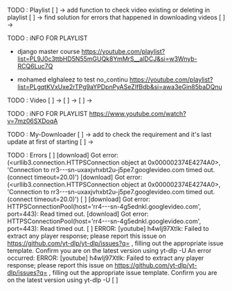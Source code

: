TODO : Playlist
[ ] -> add function to check video existing or deleting in playlist
[ ] -> find solution for errors that happened in downloading videos
[ ] -> 


TODO : iNFO FOR PLAYLIST
- django master course
https://youtube.com/playlist?list=PL9J0c3ttbHD5N55mGUQk8YmMrS__alDCJ&si=w3Wnyb-RCQ6Luc7Q

- mohamed elghaleez to test no_continu
https://youtube.com/playlist?list=PLgqtKVxUxe2rTPg9aYPDpnPyASeZIfBdb&si=awa3eGin85baDQnu


TODO : Video
[ ] ->
[ ] ->
[ ] ->


TODO : iNFO FOR PLAYLIST
https://www.youtube.com/watch?v=7mz06SXDoqA


TODO : My-Downloader
[ ] -> add to check the requirement and it's last update at first of starting
[ ] ->



TODO : Errors
[ ] 
[download] Got error: (<urllib3.connection.HTTPSConnection object at 0x000002374E4274A0>, 'Connection to rr3---sn-uxaxjvhxbt2u-j5pe7.googlevideo.com timed out. (connect timeout=20.0)')
[download] Got error: (<urllib3.connection.HTTPSConnection object at 0x000002374E4274A0>, 'Connection to rr3---sn-uxaxjvhxbt2u-j5pe7.googlevideo.com timed out. (connect timeout=20.0)')
[ ]
[download] Got error: HTTPSConnectionPool(host='rr4---sn-4g5ednkl.googlevideo.com', port=443): Read timed out.
[download] Got error: HTTPSConnectionPool(host='rr4---sn-4g5ednkl.googlevideo.com', port=443): Read timed out.
[ ]
ERROR: [youtube] h4wIj97XtIk: Failed to extract any player response; please report this issue on  https://github.com/yt-dlp/yt-dlp/issues?q= , filling out the appropriate issue template. Confirm you are on the latest version using  yt-dlp -U
An error occurred: ERROR: [youtube] h4wIj97XtIk: Failed to extract any player response; please report this issue on  https://github.com/yt-dlp/yt-dlp/issues?q= , filling out the appropriate issue template. Confirm you are on the latest version using  yt-dlp -U
[ ]

